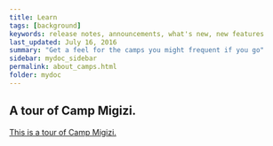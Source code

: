 ```yaml
---
title: Learn
tags: [background]
keywords: release notes, announcements, what's new, new features
last_updated: July 16, 2016
summary: "Get a feel for the camps you might frequent if you go"
sidebar: mydoc_sidebar
permalink: about_camps.html
folder: mydoc
---
```


## A tour of Camp Migizi.

<a target="_blank" href="https://m.facebook.com/events/224217989365177/">This is a tour of Camp Migizi.</a>
